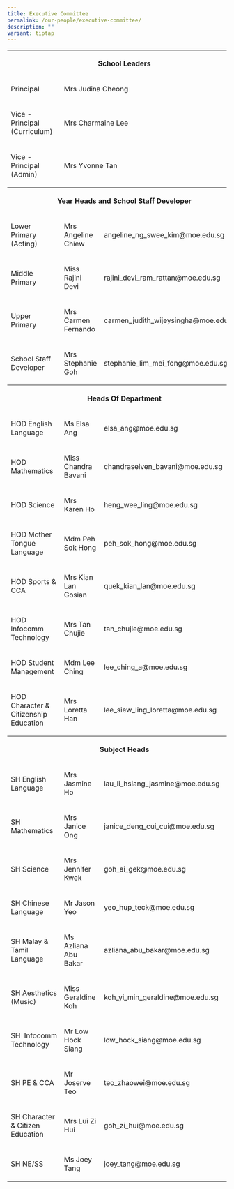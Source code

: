 ```yaml
---
title: Executive Committee
permalink: /our-people/executive-committee/
description: ""
variant: tiptap
---
```

<table><tbody><tr><th rowspan="1" colspan="3"><p>School Leaders</p></th></tr><tr><td rowspan="1" colspan="1"><p>Principal</p></td><td rowspan="1" colspan="2"><p>Mrs Judina Cheong</p></td></tr><tr><td rowspan="1" colspan="1"><p>Vice - Principal (Curriculum)</p></td><td rowspan="1" colspan="2"><p>Mrs Charmaine Lee</p></td></tr><tr><td rowspan="1" colspan="1"><p>Vice - Principal (Admin)</p></td><td rowspan="1" colspan="2"><p>Mrs Yvonne Tan</p></td></tr><tr><th rowspan="1" colspan="3"><p>Year Heads and School Staff Developer</p></th></tr><tr><td rowspan="1" colspan="1"><p>Lower Primary (Acting)</p></td><td rowspan="1" colspan="1"><p>Mrs Angeline Chiew</p></td><td rowspan="1" colspan="1"><p>angeline_ng_swee_kim@moe.edu.sg</p></td></tr><tr><td rowspan="1" colspan="1"><p>Middle Primary</p></td><td rowspan="1" colspan="1"><p>Miss Rajini Devi</p></td><td rowspan="1" colspan="1"><p>rajini_devi_ram_rattan@moe.edu.sg</p></td></tr><tr><td rowspan="1" colspan="1"><p>Upper Primary</p></td><td rowspan="1" colspan="1"><p>Mrs Carmen Fernando</p></td><td rowspan="1" colspan="1"><p>carmen_judith_wijeysingha@moe.edu.sg</p></td></tr><tr><td rowspan="1" colspan="1"><p>School Staff Developer</p></td><td rowspan="1" colspan="1"><p>Mrs Stephanie Goh</p></td><td rowspan="1" colspan="1"><p>stephanie_lim_mei_fong@moe.edu.sg</p></td></tr><tr><th rowspan="1" colspan="3"><p>Heads Of Department</p></th></tr><tr><td rowspan="1" colspan="1"><p>HOD English Language</p></td><td rowspan="1" colspan="1"><p>Ms Elsa Ang</p></td><td rowspan="1" colspan="1"><p>elsa_ang@moe.edu.sg</p></td></tr><tr><td rowspan="1" colspan="1"><p>HOD Mathematics</p></td><td rowspan="1" colspan="1"><p>Miss Chandra Bavani</p></td><td rowspan="1" colspan="1"><p>chandraselven_bavani@moe.edu.sg</p></td></tr><tr><td rowspan="1" colspan="1"><p>HOD Science</p></td><td rowspan="1" colspan="1"><p>Mrs Karen Ho</p></td><td rowspan="1" colspan="1"><p>heng_wee_ling@moe.edu.sg</p></td></tr><tr><td rowspan="1" colspan="1"><p>HOD Mother Tongue Language</p></td><td rowspan="1" colspan="1"><p>Mdm Peh Sok Hong</p></td><td rowspan="1" colspan="1"><p>peh_sok_hong@moe.edu.sg</p></td></tr><tr><td rowspan="1" colspan="1"><p>HOD Sports &amp; CCA</p></td><td rowspan="1" colspan="1"><p>Mrs Kian Lan Gosian</p></td><td rowspan="1" colspan="1"><p>quek_kian_lan@moe.edu.sg</p></td></tr><tr><td rowspan="1" colspan="1"><p>HOD Infocomm Technology</p></td><td rowspan="1" colspan="1"><p>Mrs Tan Chujie</p></td><td rowspan="1" colspan="1"><p>tan_chujie@moe.edu.sg</p></td></tr><tr><td rowspan="1" colspan="1"><p>HOD Student Management</p></td><td rowspan="1" colspan="1"><p>Mdm Lee Ching</p></td><td rowspan="1" colspan="1"><p>lee_ching_a@moe.edu.sg</p></td></tr><tr><td rowspan="1" colspan="1"><p>HOD Character &amp; Citizenship Education</p></td><td rowspan="1" colspan="1"><p>Mrs Loretta Han</p></td><td rowspan="1" colspan="1"><p>lee_siew_ling_loretta@moe.edu.sg</p></td></tr><tr><th rowspan="1" colspan="3"><p>Subject Heads</p></th></tr><tr><td rowspan="1" colspan="1"><p>SH English Language</p></td><td rowspan="1" colspan="1"><p>Mrs Jasmine Ho</p></td><td rowspan="1" colspan="1"><p>lau_li_hsiang_jasmine@moe.edu.sg</p></td></tr><tr><td rowspan="1" colspan="1"><p>SH Mathematics</p></td><td rowspan="1" colspan="1"><p>Mrs Janice Ong</p></td><td rowspan="1" colspan="1"><p>janice_deng_cui_cui@moe.edu.sg</p></td></tr><tr><td rowspan="1" colspan="1"><p>SH Science</p></td><td rowspan="1" colspan="1"><p>Mrs Jennifer Kwek</p></td><td rowspan="1" colspan="1"><p>goh_ai_gek@moe.edu.sg</p></td></tr><tr><td rowspan="1" colspan="1"><p>SH Chinese Language</p></td><td rowspan="1" colspan="1"><p>Mr Jason Yeo</p></td><td rowspan="1" colspan="1"><p>yeo_hup_teck@moe.edu.sg</p></td></tr><tr><td rowspan="1" colspan="1"><p>SH Malay &amp; Tamil Language</p></td><td rowspan="1" colspan="1"><p>Ms Azliana Abu Bakar</p></td><td rowspan="1" colspan="1"><p>azliana_abu_bakar@moe.edu.sg</p></td></tr><tr><td rowspan="1" colspan="1"><p>SH Aesthetics (Music)</p></td><td rowspan="1" colspan="1"><p>Miss Geraldine Koh</p></td><td rowspan="1" colspan="1"><p>koh_yi_min_geraldine@moe.edu.sg</p></td></tr><tr><td rowspan="1" colspan="1"><p>SH&nbsp;&nbsp;Infocomm Technology</p></td><td rowspan="1" colspan="1"><p>Mr Low Hock Siang</p></td><td rowspan="1" colspan="1"><p>low_hock_siang@moe.edu.sg</p></td></tr><tr><td rowspan="1" colspan="1"><p>SH PE &amp; CCA</p></td><td rowspan="1" colspan="1"><p>Mr Joserve Teo</p></td><td rowspan="1" colspan="1"><p>teo_zhaowei@moe.edu.sg</p></td></tr><tr><td rowspan="1" colspan="1"><p>SH Character &amp; Citizen Education</p></td><td rowspan="1" colspan="1"><p>Mrs Lui Zi Hui</p></td><td rowspan="1" colspan="1"><p>goh_zi_hui@moe.edu.sg</p></td></tr><tr><td rowspan="1" colspan="1"><p>SH NE/SS</p></td><td rowspan="1" colspan="1"><p>Ms Joey Tang</p></td><td rowspan="1" colspan="1"><p>joey_tang@moe.edu.sg</p></td></tr></tbody></table><p></p>